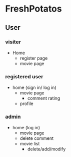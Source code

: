 # FreshPotatos

## User
### visiter
- Home
  - register page
  - movie page
  
### registered user
- home (sign in/ log in)
  - movie page
    - comment rating
  - profile

### admin
- home (log in)
  - movie page
   - delete comment
  - movie list
    - delete/add/modify

  

  


